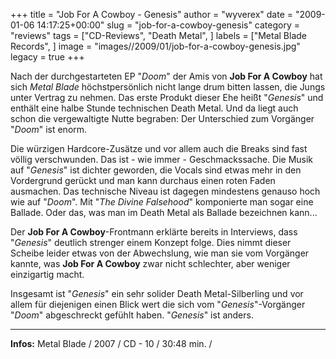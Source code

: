 +++
title = "Job For A Cowboy - Genesis"
author = "wyverex"
date = "2009-01-06 14:17:25+00:00"
slug = "job-for-a-cowboy-genesis"
category = "reviews"
tags = ["CD-Reviews", "Death Metal", ]
labels = ["Metal Blade Records", ]
image = "images//2009/01/job-for-a-cowboy-genesis.jpg"
legacy = true
+++


Nach der durchgestarteten EP "_Doom_" der Amis von **Job For A Cowboy** hat sich _Metal Blade_ höchstpersönlich nicht lange drum bitten lassen, die Jungs unter Vertrag zu nehmen. Das erste Produkt dieser Ehe heißt "_Genesis_" und enthält eine halbe Stunde technischen Death Metal. Und da liegt auch schon die vergewaltigte Nutte begraben: Der Unterschied zum Vorgänger "_Doom_" ist enorm.

Die würzigen Hardcore-Zusätze und vor allem auch die Breaks sind fast völlig verschwunden. Das ist - wie immer - Geschmackssache. Die Musik auf "_Genesis_" ist dichter geworden, die Vocals sind etwas mehr in den Vordergrund gerückt und man kann durchaus einen roten Faden ausmachen. Das technische Niveau ist dagegen mindestens genauso hoch wie auf "_Doom_". Mit "_The Divine Falsehood_" komponierte man sogar eine Ballade. Oder das, was man im Death Metal als Ballade bezeichnen kann...

Der **Job For A Cowboy**-Frontmann erklärte bereits in Interviews, dass "_Genesis_" deutlich strenger einem Konzept folge. Dies nimmt dieser Scheibe leider etwas von der Abwechslung, wie man sie vom Vorgänger kannte, was  **Job For A Cowboy** zwar nicht schlechter, aber weniger einzigartig macht.

Insgesamt ist "_Genesis_" ein sehr solider Death Metal-Silberling und vor allem für diejenigen einen Blick wert die sich vom "_Genesis_"-Vorgänger "_Doom_" abgeschreckt gefühlt haben. "_Genesis_" ist anders.





---
**Infos:**
Metal Blade / 2007 / 
CD - 10 / 30:48 min. / 
